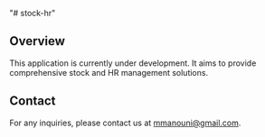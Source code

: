 "# stock-hr" 
## Overview

This application is currently under development. It aims to provide comprehensive stock and HR management solutions.

## Contact

For any inquiries, please contact us at [mmanouni@gmail.com](mailto:mmanouni@gmail.com).
